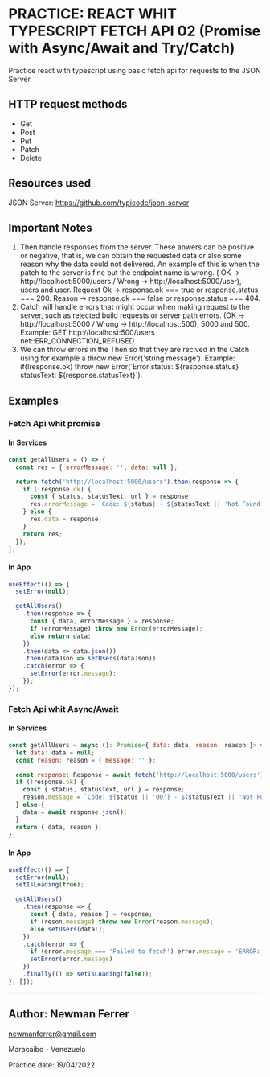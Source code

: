 # PRACTICE: REACT WHIT TYPESCRIPT FETCH API 02 (Promise with Async/Await and Try/Catch)

Practice react with typescript using basic fetch api for requests to the JSON Server.

## HTTP request methods

- Get
- Post
- Put
- Patch
- Delete

## Resources used

JSON Server: https://github.com/typicode/json-server

## Important Notes

1. Then handle responses from the server. These anwers can be positive or negative, that is, we can obtain the requested data or also some reason why the data could not delivered. An example of this is when the patch to the server is fine but the endpoint name is wrong. ( OK -> http://localhost:5000/users / Wrong -> http://localhost:5000/user), users and user. Request Ok -> response.ok === true or response.status === 200. Reason -> response.ok === false or response.status === 404.
2. Catch will handle errors that might occur when making request to the server, such as rejected build requests or server path errors. (OK -> http://localhost:5000 / Wrong -> http://localhost:500), 5000 and 500. Example: GET http://localhost:500/users net::ERR_CONNECTION_REFUSED
3. We can throw errors in the Then so that they are recived in the Catch using for example a throw new Error('string message'). Example: if(!response.ok) throw new Error(\`Error status: \${response.status} statusText: ${response.statusText}`).

## Examples

### Fetch Api whit promise

#### In Services

```js
const getAllUsers = () => {
  const res = { errorMessage: '', data: null };

  return fetch('http://localhost:5000/users').then(response => {
    if (!response.ok) {
      const { status, statusText, url } = response;
      res.errorMessage = `Code: ${status} - ${statusText || 'Not Found'} Url: ${url}`;
    } else {
      res.data = response;
    }
    return res;
  });
};
```

#### In App

```js
useEffect(() => {
  setError(null);

  getAllUsers()
    .then(response => {
      const { data, errorMessage } = response;
      if (errorMessage) throw new Error(errorMessage);
      else return data;
    })
    .then(data => data.json())
    .then(dataJson => setUsers(dataJson))
    .catch(error => {
      setError(error.message);
    });
});
```

### Fetch Api whit Async/Await

#### In Services

```js
const getAllUsers = async (): Promise<{ data: data, reason: reason }> => {
  let data: data = null;
  const reason: reason = { message: '' };

  const response: Response = await fetch('http://localhost:5000/users');
  if (!response.ok) {
    const { status, statusText, url } = response;
    reason.message = `Code: ${status || '00'} - ${statusText || 'Not Found'} Url: ${url}`;
  } else {
    data = await response.json();
  }
  return { data, reason };
};
```

#### In App

```js
useEffect(() => {
  setError(null);
  setIsLoading(true);

  getAllUsers()
    .then(response => {
      const { data, reason } = response;
      if (reson.message) throw new Error(reason.message);
      else setUsers(data!);
    })
    .catch(error => {
      if (error.message === 'Failed to fetch') error.message = 'ERROR: Server Connection Refuse, try again later';
      setError(error.message)
    })
    .finally(() => setIsLoading(false));
}, []);
```

---

## Author: Newman Ferrer

newmanferrer@gmail.com

Maracaibo - Venezuela

Practice date: 19/04/2022
